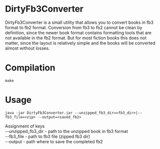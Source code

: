 # DirtyFb3Converter
DirtyFb3Converter is a small utility that allows you to convert books in fb3 format to fb2 format. Conversion from fb3 to fb2 cannot be clean by definition, since the newer book format contains formatting tools that are not available in the fb2 format. But for most fiction books this does not matter, since the layout is relatively simple and the books will be converted almost without losses.

# Compilation
```
make
```
# Usage
```
java -jar DirtyFb3Converter.jar --unzipped_fb3_dir=<fb3_dir>|--fb3_file=<zip> --output=<saved_fb2>
```
Assignment of keys<br/>
--unzipped_fb3_dir - path to the unzipped book in fb3 format <br/>
--fb3_file - path to fb3 file (zipped fb3 dir)  <br/>
--output - path where to save the completed fb2
